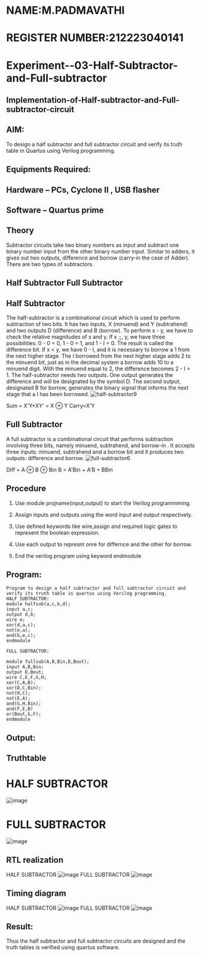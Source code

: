 # NAME:M.PADMAVATHI
# REGISTER NUMBER:212223040141
# Experiment--03-Half-Subtractor-and-Full-subtractor
## Implementation-of-Half-subtractor-and-Full-subtractor-circuit
## AIM:
To design a half subtractor and full subtractor circuit and verify its truth table in Quartus using Verilog programming.

## Equipments Required:
## Hardware – PCs, Cyclone II , USB flasher
## Software – Quartus prime
## Theory
Subtractor circuits take two binary numbers as input and subtract one binary number input from the other binary number input. Similar to adders, it gives out two outputs, difference and borrow (carry-in the case of Adder). There are two types of subtractors.

## Half Subtractor Full Subtractor
## Half Subtractor
The half-subtractor is a combinational circuit which is used to perform subtraction of two bits. It has two inputs, X (minuend) and Y (subtrahend) and two outputs D (difference) and B (borrow). To perform x - y, we have to check the relative magnitudes of x and y. If x ;;, y, we have three possibilities: 0 - 0 = 0, 1 - 0 = 1, and 1 - I = 0. The result is called the difference bit. If x < y, we have 0 - I, and it is necessary to borrow a 1 from the next higher stage. The I borrowed from the next higher stage adds 2 to the minuend bit, just as in the decimal system a borrow adds 10 to a minuend digit. With the minuend equal to 2, the difference becomes 2 - I = 1. The half-subtractor needs two outputs. One output generates the difference and will be designated by the symbol D. The second output, designated B for borrow, generates the binary signal that informs the next stage that a I has been borrowed.
![half-subtractor9](https://user-images.githubusercontent.com/36288975/166112538-58c3bc7c-ee5d-4e6a-ac8d-8e8328efe27a.png)


Sum = X'Y+XY' = X ⊕ Y
Carry=X'Y

## Full Subtractor
A full subtractor is a combinational circuit that performs subtraction involving three bits, namely minuend, subtrahend, and borrow-in . It accepts three inputs: minuend, subtrahend and a borrow bit and it produces two outputs: difference and borrow. 
![full-subtractor6](https://user-images.githubusercontent.com/36288975/166112541-24c68359-3de8-4674-ae22-8272ffc385ed.png)


Diff = A ⊕ B ⊕ Bin B = A'Bin + A'B + BBin

## Procedure
1. Use module projname(input,output) to start the Verilog programmming.

2. Assign inputs and outputs using the word input and output respectively.

3. Use defined keywords like wire,assign and required logic gates to represent the boolean expression.

4. Use each output to represnt onre for differnce and the other for borrow.

5. End the verilog program using keyword endmodule
## Program:
```
Program to design a half subtractor and full subtractor circuit and verify its truth table in quartus using Verilog programming.
HALF SUBTRACTOR:
module halfsub(a,c,b,d);
input a,c;
output d,b;
wire e;
xor(d,a,c);
not(e,a);
and(b,e,c);
endmodule

FULL SUBTRACTOR:

module fullsub(A,B,Bin,D,Bout);
input A,B,Bin;
output D,Bout;
wire C,E,F,G,H;
xor(C,A,B);
xor(D,C,Bin);
not(H,C);
not(E,A);
and(G,H,Bin);
and(F,E,B)
or(Bout,G,F);
endmodule
```
## Output:


## Truthtable
# HALF SUBTRACTOR
![image](https://github.com/PadmavathiMuthukumar/Experiment--03-Half-Subtractor-and-Full-subtractor/assets/154965880/cd32e149-d031-4a9c-97c0-3eb91b504f70)
# FULL SUBTRACTOR
![image](https://github.com/PadmavathiMuthukumar/Experiment--03-Half-Subtractor-and-Full-subtractor/assets/154965880/2c6070fe-37e3-46da-89bb-d6c2b139f399)

##  RTL realization
HALF SUBTRACTOR
![image](https://github.com/PadmavathiMuthukumar/Experiment--03-Half-Subtractor-and-Full-subtractor/assets/154965880/d77bffd6-f0a2-4cb7-aab0-237be098e779)
FULL SUBTRACTOR
![image](https://github.com/PadmavathiMuthukumar/Experiment--03-Half-Subtractor-and-Full-subtractor/assets/154965880/455a3d12-1cf3-458e-bd75-86978d1b20ad)

## Timing diagram 
HALF SUBTRACTOR
![image](https://github.com/PadmavathiMuthukumar/Experiment--03-Half-Subtractor-and-Full-subtractor/assets/154965880/631acc9c-18e6-4c94-ad48-474bfcad6bd8)
FULL SUBTRACTOR
![image](https://github.com/PadmavathiMuthukumar/Experiment--03-Half-Subtractor-and-Full-subtractor/assets/154965880/c9e80009-fd4d-4680-ae9e-b4e22aaa3b10)

## Result:
Thus the half subtractor and full subtractor circuits are designed and the truth tables is verified using quartus software.
